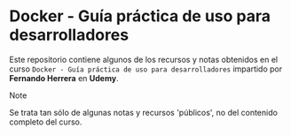 # Docker - Guía práctica de uso para desarrolladores

Este repositorio contiene algunos de los recursos y notas obtenidos en el curso `Docker - Guía práctica de uso para desarrolladores` impartido por **Fernando Herrera** en **Udemy**.


> [!NOTE]
> Se trata tan sólo de algunas notas y recursos 'públicos', no del contenido completo del curso.

